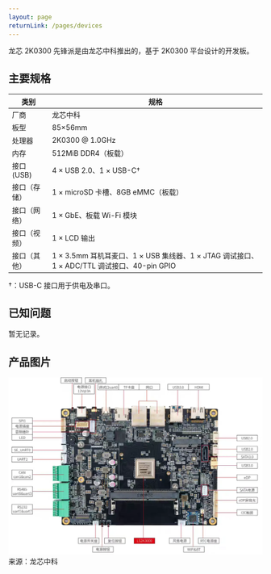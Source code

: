 ```yaml
---
layout: page
returnLink: /pages/devices
---
```


<ChildHeader>
<template #pageTitle>产品规格数据库</template>
<template #pageSubTitle>龙芯 2K0300 先锋派</template>
</ChildHeader>

<div class="body_content">

龙芯 2K0300 先锋派是由龙芯中科推出的，基于 2K0300 平台设计的开发板。

## 主要规格

| 类别 | 规格 |
|------|------|
| 厂商 | 龙芯中科 |
| 板型 | 85×56mm |
| 处理器 | 2K0300 @ 1.0GHz |
| 内存 | 512MiB DDR4（板载） |
| 接口 (USB)  | 4 × USB 2.0、1 × USB-C† |
| 接口（存储）| 1 × microSD 卡槽、8GB eMMC（板载） |
| 接口（网络） | 1 × GbE、板载 Wi-Fi 模块 |
| 接口（视频） | 1 × LCD 输出 |
| 接口（其他） | 1 × 3.5mm 耳机耳麦口、1 × USB 集线器、1 × JTAG 调试接口、1 × ADC/TTL 调试接口、40-pin GPIO |

†：USB-C 接口用于供电及串口。

## 已知问题

暂无记录。

## 产品图片

![](/public/images/devices/loongson-2k0300-pioneer-evb.webp)
来源：龙芯中科

</div>

<ChildFooter />

<script setup>
import ChildHeader from '/components/ChildHeader.vue'
import ChildFooter from '/components/ChildFooter.vue'
</script>